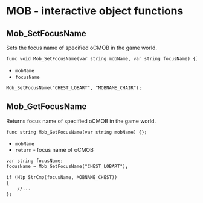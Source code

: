 # MOB - interactive object functions

## Mob_SetFocusName

Sets the focus name of specified oCMOB in the game world.

```dae
func void Mob_SetFocusName(var string mobName, var string focusName) {};
```

- `mobName`
- `focusName`

```dae title="Example usage"
Mob_SetFocusName("CHEST_LOBART", "MOBNAME_CHAIR");
```

## Mob_GetFocusName

Returns focus name of specified oCMOB in the game world.

```dae
func string Mob_GetFocusName(var string mobName) {};
```

- `mobName`
- `return` - focus name of oCMOB

```dae title="Example usage"
var string focusName;
focusName = Mob_GetFocusName("CHEST_LOBART");

if (Hlp_StrCmp(focusName, MOBNAME_CHEST))
{
    //...
};
```

